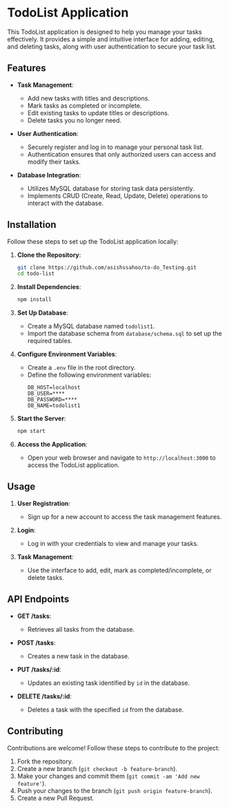 # TodoList Application

This TodoList application is designed to help you manage your tasks effectively. It provides a simple and intuitive interface for adding, editing, and deleting tasks, along with user authentication to secure your task list.

## Features

- **Task Management**:
  - Add new tasks with titles and descriptions.
  - Mark tasks as completed or incomplete.
  - Edit existing tasks to update titles or descriptions.
  - Delete tasks you no longer need.

- **User Authentication**:
  - Securely register and log in to manage your personal task list.
  - Authentication ensures that only authorized users can access and modify their tasks.

- **Database Integration**:
  - Utilizes MySQL database for storing task data persistently.
  - Implements CRUD (Create, Read, Update, Delete) operations to interact with the database.

## Installation

Follow these steps to set up the TodoList application locally:

1. **Clone the Repository**:
   ```bash
   git clone https://github.com/asishssahoo/to-do_Testing.git
   cd todo-list
   ```

2. **Install Dependencies**:
   ```bash
   npm install
   ```

3. **Set Up Database**:
   - Create a MySQL database named `todolist1`.
   - Import the database schema from `database/schema.sql` to set up the required tables.

4. **Configure Environment Variables**:
   - Create a `.env` file in the root directory.
   - Define the following environment variables:
     ```plaintext
     DB_HOST=localhost
     DB_USER=****
     DB_PASSWORD=****
     DB_NAME=todolist1
     ```

5. **Start the Server**:
   ```bash
   npm start
   ```

6. **Access the Application**:
   - Open your web browser and navigate to `http://localhost:3000` to access the TodoList application.

## Usage

1. **User Registration**:
   - Sign up for a new account to access the task management features.

2. **Login**:
   - Log in with your credentials to view and manage your tasks.

3. **Task Management**:
   - Use the interface to add, edit, mark as completed/incomplete, or delete tasks.

## API Endpoints

- **GET /tasks**:
  - Retrieves all tasks from the database.

- **POST /tasks**:
  - Creates a new task in the database.

- **PUT /tasks/:id**:
  - Updates an existing task identified by `id` in the database.

- **DELETE /tasks/:id**:
  - Deletes a task with the specified `id` from the database.

## Contributing

Contributions are welcome! Follow these steps to contribute to the project:

1. Fork the repository.
2. Create a new branch (`git checkout -b feature-branch`).
3. Make your changes and commit them (`git commit -am 'Add new feature'`).
4. Push your changes to the branch (`git push origin feature-branch`).
5. Create a new Pull Request.
